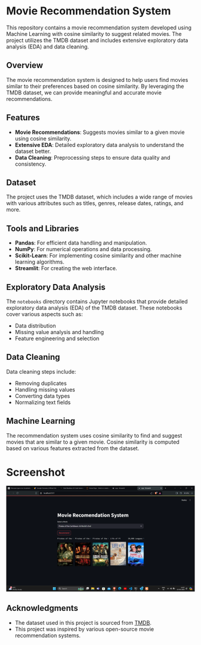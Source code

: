 # Movie Recommendation System

This repository contains a movie recommendation system developed using Machine Learning with cosine similarity to suggest related movies. The project utilizes the TMDB dataset and includes extensive exploratory data analysis (EDA) and data cleaning.

## Overview

The movie recommendation system is designed to help users find movies similar to their preferences based on cosine similarity. By leveraging the TMDB dataset, we can provide meaningful and accurate movie recommendations.

## Features

- **Movie Recommendations**: Suggests movies similar to a given movie using cosine similarity.
- **Extensive EDA**: Detailed exploratory data analysis to understand the dataset better.
- **Data Cleaning**: Preprocessing steps to ensure data quality and consistency.

## Dataset

The project uses the TMDB dataset, which includes a wide range of movies with various attributes such as titles, genres, release dates, ratings, and more.

## Tools and Libraries

- **Pandas**: For efficient data handling and manipulation.
- **NumPy**: For numerical operations and data processing.
- **Scikit-Learn**: For implementing cosine similarity and other machine learning algorithms.
- **Streamlit**: For creating the web interface.


## Exploratory Data Analysis

The `notebooks` directory contains Jupyter notebooks that provide detailed exploratory data analysis (EDA) of the TMDB dataset. These notebooks cover various aspects such as:

- Data distribution 
- Missing value analysis and handling
- Feature engineering and selection


## Data Cleaning

Data cleaning steps include:

- Removing duplicates
- Handling missing values
- Converting data types
- Normalizing text fields

## Machine Learning

The recommendation system uses cosine similarity to find and suggest movies that are similar to a given movie. Cosine similarity is computed based on various features extracted from the dataset.

# Screenshot
![Screenshot of web application](output.png)

## Acknowledgments

- The dataset used in this project is sourced from [TMDB](https://www.themoviedb.org/).
- This project was inspired by various open-source movie recommendation systems.


